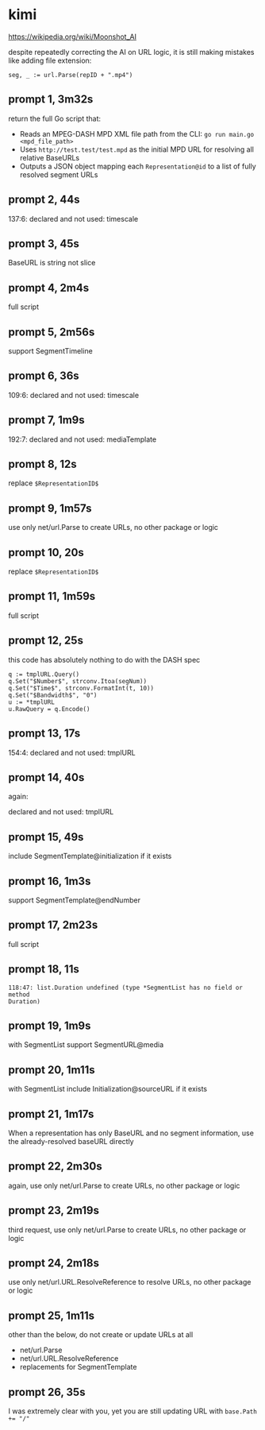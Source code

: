 # kimi

<https://wikipedia.org/wiki/Moonshot_AI>

despite repeatedly correcting the AI on URL logic, it is still making mistakes
like adding file extension:

~~~
seg, _ := url.Parse(repID + ".mp4")
~~~

## prompt 1, 3m32s

return the full Go script that:
- Reads an MPEG-DASH MPD XML file path from the CLI: `go run main.go <mpd_file_path>`
- Uses `http://test.test/test.mpd` as the initial MPD URL for resolving all relative BaseURLs
- Outputs a JSON object mapping each `Representation@id` to a list of fully resolved segment URLs

## prompt 2, 44s

137:6: declared and not used: timescale

## prompt 3, 45s

BaseURL is string not slice

## prompt 4, 2m4s

full script

## prompt 5, 2m56s

support SegmentTimeline

## prompt 6, 36s

109:6: declared and not used: timescale

## prompt 7, 1m9s

192:7: declared and not used: mediaTemplate

## prompt 8, 12s

replace `$RepresentationID$`

## prompt 9, 1m57s

use only net/url.Parse to create URLs, no other package or logic

## prompt 10, 20s

replace `$RepresentationID$`

## prompt 11, 1m59s

full script

## prompt 12, 25s

this code has absolutely nothing to do with the DASH spec

~~~
q := tmplURL.Query()
q.Set("$Number$", strconv.Itoa(segNum))
q.Set("$Time$", strconv.FormatInt(t, 10))
q.Set("$Bandwidth$", "0")
u := *tmplURL
u.RawQuery = q.Encode()
~~~

## prompt 13, 17s

154:4: declared and not used: tmplURL

## prompt 14, 40s

again:

declared and not used: tmplURL

## prompt 15, 49s

include SegmentTemplate@initialization if it exists

## prompt 16, 1m3s

support SegmentTemplate@endNumber

## prompt 17, 2m23s

full script

## prompt 18, 11s

~~~
118:47: list.Duration undefined (type *SegmentList has no field or method
Duration)
~~~

## prompt 19, 1m9s

with SegmentList support SegmentURL@media

## prompt 20, 1m11s

with SegmentList include Initialization@sourceURL if it exists

## prompt 21, 1m17s

When a representation has only BaseURL and no segment information, use the
already-resolved baseURL directly

## prompt 22, 2m30s

again, use only net/url.Parse to create URLs, no other package or logic

## prompt 23, 2m19s

third request, use only net/url.Parse to create URLs, no other package or logic

## prompt 24, 2m18s

use only net/url.URL.ResolveReference to resolve URLs, no other package or logic

## prompt 25, 1m11s

other than the below, do not create or update URLs at all

- net/url.Parse
- net/url.URL.ResolveReference
- replacements for SegmentTemplate

## prompt 26, 35s

I was extremely clear with you, yet you are still updating URL with
`base.Path += "/"`
